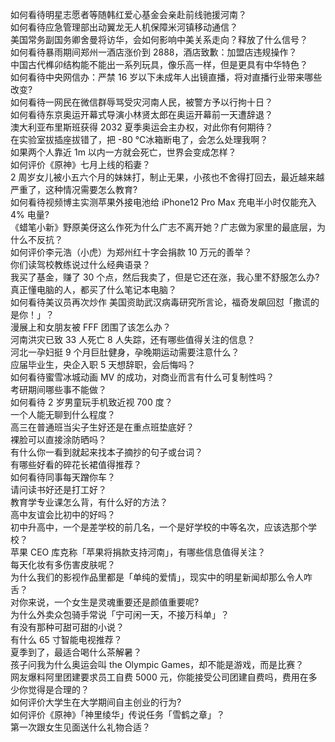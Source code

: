 如何看待明星志愿者等随韩红爱心基金会亲赴前线驰援河南？  
如何看待应急管理部出动翼龙无人机保障米河镇移动通信？  
美国常务副国务卿舍曼将访华，会如何影响中美关系走向？释放了什么信号？  
如何看待暴雨期间郑州一酒店涨价到 2888，酒店致歉：加盟店违规操作？  
中国古代榫卯结构能不能出一系列玩具，像乐高一样，但是更具有中华特色？  
如何看待中央网信办：严禁 16 岁以下未成年人出镜直播，将对直播行业带来哪些改变?  
如何看待一网民在微信群辱骂受灾河南人民，被警方予以行拘十日？  
如何看待东京奥运开幕式导演小林贤太郎在奥运开幕前一天遭辞退？  
澳大利亚布里斯班获得 2032 夏季奥运会主办权，对此你有何期待？  
在实验室拔插座拔错了，把 -80 ℃冰箱断电了，会怎么处理我啊？  
如果两个人靠近 1m 以内一方就会死亡，世界会变成怎样？  
如何评价《原神》七月上线的稻妻？  
2 周岁女儿被小五六个月的妹妹打，制止无果，小孩也不舍得打回去，最近越来越严重了，这种情况需要怎么教育?  
如何看待视频博主实测苹果外接电池给 iPhone12 Pro Max 充电半小时仅能充入 4% 电量?  
《蜡笔小新》野原美伢这么作死为什么广志不离开她？广志做为家里的最底层，为什么不反抗？  
如何评价李元浩（小虎）为郑州红十字会捐款 10 万元的善举？  
你们读驾校教练说过什么经典语录？  
我买了基金，赚了 30 个点，然后我卖了，但是它还在涨，我心里不舒服怎么办?  
真正懂电脑的人，都买了什么笔记本电脑？  
如何看待美议员再次炒作 美国资助武汉病毒研究所言论，福奇发飙回怼「撒谎的是你！」？  
漫展上和女朋友被 FFF 团围了该怎么办？  
河南洪灾已致 33 人死亡 8 人失踪，还有哪些值得关注的信息？  
河北一孕妇挺 9 个月巨肚健身，孕晚期运动需要注意什么？  
应届毕业生，央企入职 5 天想辞职，会后悔吗？  
如何看待蜜雪冰城动画 MV 的成功，对商业而言有什么可复制性吗？  
考研期间哪些事不能做？  
如何看待 2 岁男童玩手机致近视 700 度？  
一个人能无聊到什么程度？  
高三在普通班当尖子生好还是在重点班垫底好？  
裸脸可以直接涂防晒吗？  
有什么你一看到就起来找本子摘抄的句子或台词？  
有哪些好看的碎花长裙值得推荐？  
如何看待同事每天蹭你车？  
请问读书好还是打工好？  
教育学专业课怎么背，有什么好的方法？  
高中友谊会比初中的好吗？  
初中升高中，一个是差学校的前几名，一个是好学校的中等名次，应该选那个学校？  
苹果 CEO 库克称「苹果将捐款支持河南」，有哪些信息值得关注？  
每天化妆有多伤害皮肤呢？  
为什么我们的影视作品里都是「单纯的爱情」，现实中的明星新闻却那么令人咋舌？  
对你来说，一个女生是灵魂重要还是颜值重要呢?  
为什么外卖众包骑手常说「宁可闲一天，不接万科单」？  
有没有那种可甜可甜的小说？  
有什么 65 寸智能电视推荐？  
夏季到了，最适合喝什么茶解暑？  
孩子问我为什么奥运会叫 the Olympic Games，却不能是游戏，而是比赛？  
网友爆料阿里团建要求员工自费 5000 元，你能接受公司团建自费吗，费用在多少你觉得是合理的？  
如何评价大学生在大学期间自主创业的行为?  
如何评价《原神》「神里绫华」传说任务「雪鹤之章」？  
第一次跟女生见面送什么礼物合适？  
